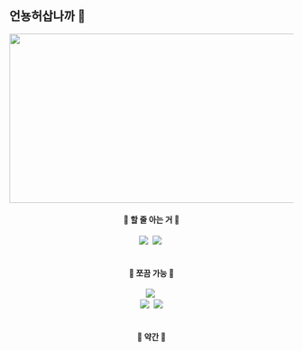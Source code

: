 ## 언뇽허삽나까 👋

<!--
**qz83h/qz83h** is a ✨ _special_ ✨ repository because its `README.md` (this file) appears on your GitHub profile.

Here are some ideas to get you started:

- 🔭 I’m currently working on ...
- 🌱 I’m currently learning ...
- 👯 I’m looking to collaborate on ...
- 🤔 I’m looking for help with ...
- 💬 Ask me about ...
- 📫 How to reach me: ...
- 😄 Pronouns: ...
- ⚡ Fun fact: ...
-->

<div align=center>

</div>
<div align="center">

<a href="https://www.gitanimals.org/en_US?utm_medium=image&utm_source=qz83h&utm_content=farm">
<img
  src="https://render.gitanimals.org/farms/qz83h"
  width="600"
  height="300"
/>
</a>

<!-- Main Stack -->
<h4 align="center"> 🤔 할 줄 아는 거 🤔</h4>
<div align="center">
  <img src="https://img.shields.io/badge/python-3670A0?style=for-the-badge&logo=python&logoColor=ffdd54" />&nbsp;
  <img src="https://img.shields.io/badge/r-276DC3?style=for-the-badge&logo=r&logoColor=white" />&nbsp;
  <br>
</div>

<br>
<!-- Sub Stack -->
<h4 align="center">🤔 쪼끔 가능 🤔</h4>
<div align="center">
  <img src="https://img.shields.io/badge/c-A8B9CC?style=for-the-badge&logo=c&logoColor=white" />&nbsp;
  <br>
  <img src="https://img.shields.io/badge/mysql-4479A1?style=for-the-badge&logo=mysql&logoColor=white" />&nbsp;
    <img src="https://img.shields.io/badge/oracle-F80000?style=for-the-badge&logo=oracle&logoColor=white">
</div>

<br>
<h4 align="center">🤔 약간 🤔</h4>
